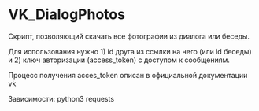 # VK_DialogPhotos
Скрипт, позволяющий скачать все фотографии из диалога или беседы.

Для использования нужно 1) id друга из ссылки на него (или id беседы) и 2) ключ авторизации (access_token) с доступом к сообщениям.

Процесс получения acces_token описан в официальной документации vk

Зависимости:
python3 requests
